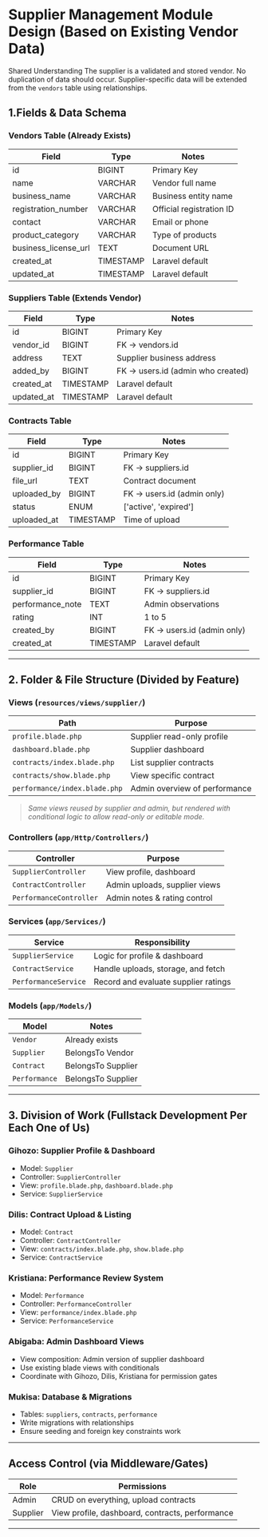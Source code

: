 # Supplier Management Module Design (Based on Existing Vendor Data)

Shared Understanding
The supplier is a validated and stored vendor. No duplication of data should occur. Supplier-specific data will be extended from the `vendors` table using relationships.



## 1.Fields & Data Schema

### Vendors Table (Already Exists)
| Field                 | Type        | Notes                         |
|----------------------|-------------|-------------------------------|
| id                   | BIGINT      | Primary Key                   |
| name                 | VARCHAR     | Vendor full name              |
| business_name        | VARCHAR     | Business entity name          |
| registration_number  | VARCHAR     | Official registration ID      |
| contact              | VARCHAR     | Email or phone                |
| product_category     | VARCHAR     | Type of products              |
| business_license_url | TEXT        | Document URL                  |
| created_at           | TIMESTAMP   | Laravel default               |
| updated_at           | TIMESTAMP   | Laravel default               |

### Suppliers Table (Extends Vendor)
| Field         | Type      | Notes                              |
|----------------|-----------|------------------------------------|
| id             | BIGINT    | Primary Key                        |
| vendor_id      | BIGINT    | FK → vendors.id                    |
| address        | TEXT      | Supplier business address          |
| added_by       | BIGINT    | FK → users.id (admin who created)  |
| created_at     | TIMESTAMP | Laravel default                    |
| updated_at     | TIMESTAMP | Laravel default                    |

### Contracts Table
| Field         | Type      | Notes                        |
|---------------|-----------|------------------------------|
| id            | BIGINT    | Primary Key                  |
| supplier_id   | BIGINT    | FK → suppliers.id            |
| file_url      | TEXT      | Contract document            |
| uploaded_by   | BIGINT    | FK → users.id (admin only)   |
| status        | ENUM      | ['active', 'expired']        |
| uploaded_at   | TIMESTAMP | Time of upload               |

### Performance Table
| Field             | Type      | Notes                           |
|------------------|-----------|---------------------------------|
| id               | BIGINT    | Primary Key                     |
| supplier_id      | BIGINT    | FK → suppliers.id               |
| performance_note | TEXT      | Admin observations              |
| rating           | INT       | 1 to 5                          |
| created_by       | BIGINT    | FK → users.id (admin only)      |
| created_at       | TIMESTAMP | Laravel default                 |

---

## 2.  Folder & File Structure (Divided by Feature)

### Views (`resources/views/supplier/`)
| Path                                           | Purpose                          |
|------------------------------------------------|----------------------------------|
| `profile.blade.php`                            | Supplier read-only profile       |
| `dashboard.blade.php`                          | Supplier dashboard               |
| `contracts/index.blade.php`                    | List supplier contracts          |
| `contracts/show.blade.php`                     | View specific contract           |
| `performance/index.blade.php`                  | Admin overview of performance    |

> *Same views reused by supplier and admin, but rendered with conditional logic to allow read-only or editable mode.*

### Controllers (`app/Http/Controllers/`)
| Controller                      | Purpose                              |
|--------------------------------|--------------------------------------|
| `SupplierController`           | View profile, dashboard              |
| `ContractController`           | Admin uploads, supplier views        |
| `PerformanceController`        | Admin notes & rating control         |

### Services (`app/Services/`)
| Service                        | Responsibility                        |
|-------------------------------|---------------------------------------|
| `SupplierService`             | Logic for profile & dashboard         |
| `ContractService`             | Handle uploads, storage, and fetch    |
| `PerformanceService`          | Record and evaluate supplier ratings  |

### Models (`app/Models/`)
| Model               | Notes                       |
|--------------------|-----------------------------|
| `Vendor`           | Already exists              |
| `Supplier`         | BelongsTo Vendor            |
| `Contract`         | BelongsTo Supplier          |
| `Performance`      | BelongsTo Supplier          |

---

## 3. Division of Work (Fullstack Development Per Each One of Us)

### Gihozo: Supplier Profile & Dashboard
- Model: `Supplier`
- Controller: `SupplierController`
- View: `profile.blade.php`, `dashboard.blade.php`
- Service: `SupplierService`

### Dilis: Contract Upload & Listing
- Model: `Contract`
- Controller: `ContractController`
- View: `contracts/index.blade.php`, `show.blade.php`
- Service: `ContractService`

###  Kristiana: Performance Review System
- Model: `Performance`
- Controller: `PerformanceController`
- View: `performance/index.blade.php`
- Service: `PerformanceService`

### Abigaba: Admin Dashboard Views
- View composition: Admin version of supplier dashboard
- Use existing blade views with conditionals
- Coordinate with Gihozo, Dilis, Kristiana for permission gates

### Mukisa: Database & Migrations
- Tables: `suppliers`, `contracts`, `performance`
- Write migrations with relationships
- Ensure seeding and foreign key constraints work

---

## Access Control (via Middleware/Gates)
| Role     | Permissions                                      |
|----------|--------------------------------------------------|
| Admin    | CRUD on everything, upload contracts             |
| Supplier | View profile, dashboard, contracts, performance  |

---


